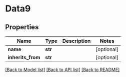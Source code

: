 # Data9

## Properties
Name | Type | Description | Notes
------------ | ------------- | ------------- | -------------
**name** | **str** |  | [optional] 
**inherits_from** | **str** |  | [optional] 

[[Back to Model list]](../README.md#documentation-for-models) [[Back to API list]](../README.md#documentation-for-api-endpoints) [[Back to README]](../README.md)


